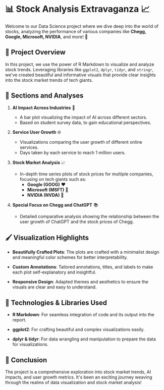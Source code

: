 # 📊 Stock Analysis Extravaganza 📈

Welcome to our Data Science project where we dive deep into the world of stocks, analyzing the performance of various companies like **Chegg, Google, Microsoft, NVIDIA**, and more! 🚀

## 🌌 Project Overview

In this project, we use the power of R Markdown to visualize and analyze stock trends. Leveraging libraries like `ggplot2`, `dplyr`, `tidyr`, and `stringr`, we've created beautiful and informative visuals that provide clear insights into the stock market trends of tech giants.

## 🧮 Sections and Analyses

1. **AI Impact Across Industries** 🤖
   - A bar plot visualizing the impact of AI across different sectors.
   - Based on student survey data, to gain educational perspectives.

2. **Service User Growth** 🌐
   - Visualizations comparing the user growth of different online services.
   - Days taken by each service to reach 1 million users.

3. **Stock Market Analysis** 📈
   - In-depth time series plots of stock prices for multiple companies, focusing on tech giants such as:
     - **Google (GOOG)** ❤️
     - **Microsoft (MSFT)** 💚
     - **NVIDIA (NVDA)** 💚

4. **Special Focus on Chegg and ChatGPT** 📚
   - Detailed comparative analysis showing the relationship between the user growth of ChatGPT and the stock prices of Chegg.

## 🖌️ Visualization Highlights

- **Beautifully Crafted Plots**: The plots are crafted with a minimalist design and meaningful color schemes for better interpretability.
  
- **Custom Annotations**: Tailored annotations, titles, and labels to make each plot self-explanatory and insightful.

- **Responsive Design**: Adapted themes and aesthetics to ensure the visuals are clear and easy to understand.

## 🚀 Technologies & Libraries Used

- **R Markdown**: For seamless integration of code and its output into the report.

- **ggplot2**: For crafting beautiful and complex visualizations easily.
  
- **dplyr & tidyr**: For data wrangling and manipulation to prepare the data for visualizations.

## 🌟 Conclusion

The project is a comprehensive exploration into stock market trends, AI impacts, and user growth metrics. It's been an exciting journey weaving through the realms of data visualization and stock market analysis!